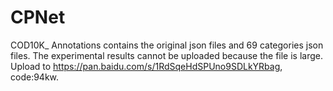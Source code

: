 # CPNet
COD10K_ Annotations contains the original json files and 69 categories json files.
The experimental results cannot be uploaded because the file is large. Upload to https://pan.baidu.com/s/1RdSqeHdSPUno9SDLkYRbag, code:94kw.
